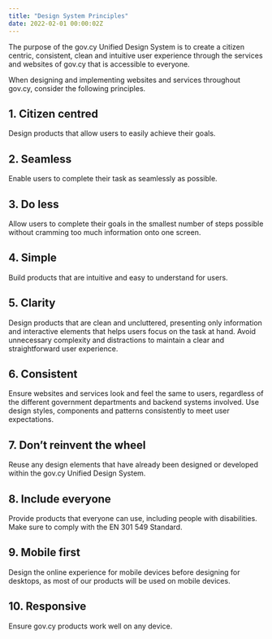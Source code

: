 ```yaml
---
title: "Design System Principles"
date: 2022-02-01 00:00:02Z
--- 
```

The purpose of the gov.cy Unified Design System is to create a citizen centric, consistent, clean and intuitive user experience through the services and websites of gov.cy that is accessible to everyone.

When designing and implementing websites and services throughout gov.cy, consider the following principles.
 
## 1. Citizen centred 
Design products that allow users to easily achieve their goals.
## 2. Seamless
Enable users to complete their task as seamlessly as possible.
## 3. Do less
Allow users to complete their goals in the smallest number of steps possible without cramming too much information onto one screen.
## 4. Simple
Build products that are intuitive and easy to understand for users.
## 5. Clarity
Design products that are clean and uncluttered, presenting only information and interactive elements that helps users focus on the task at hand. Avoid unnecessary complexity and distractions to maintain a clear and straightforward user experience.
## 6. Consistent
Ensure websites and services look and feel the same to users, regardless of the different government departments and backend systems involved. Use design styles, components and patterns consistently to meet user expectations.
## 7. Don’t reinvent the wheel
Reuse any design elements that have already been designed or developed within the gov.cy Unified Design System.
## 8. Include everyone
Provide products that everyone can use, including people with disabilities. Make sure to comply with the EN 301 549 Standard.
## 9. Mobile first
Design the online experience for mobile devices before designing for desktops, as most of our products will be used on mobile devices.
## 10. Responsive​
Ensure gov.cy products work well on any device.